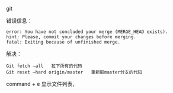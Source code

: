 git

错误信息：

```
error: You have not concluded your merge (MERGE_HEAD exists).
hint: Please, commit your changes before merging.
fatal: Exiting because of unfinished merge.
```

解决：

```console
Git fetch —all   拉下所有的代码
Git reset —hard origin/master   重新取master分支的代码
```

command + e 显示文件列表，
